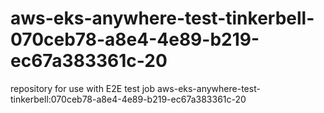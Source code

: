 # aws-eks-anywhere-test-tinkerbell-070ceb78-a8e4-4e89-b219-ec67a383361c-20
repository for use with E2E test job aws-eks-anywhere-test-tinkerbell:070ceb78-a8e4-4e89-b219-ec67a383361c-20
